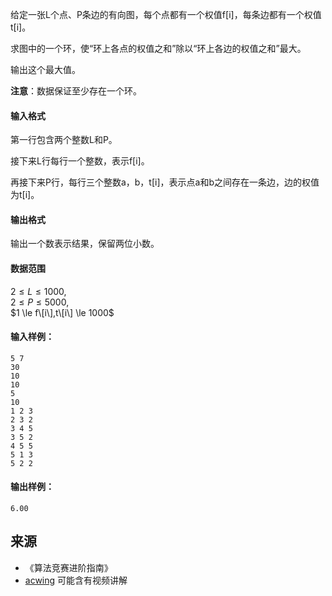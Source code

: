 给定一张L个点、P条边的有向图，每个点都有一个权值f\[i\]，每条边都有一个权值t\[i\]。

求图中的一个环，使“环上各点的权值之和”除以“环上各边的权值之和”最大。

输出这个最大值。

**注意**：数据保证至少存在一个环。

#### 输入格式

第一行包含两个整数L和P。

接下来L行每行一个整数，表示f\[i\]。

再接下来P行，每行三个整数a，b，t\[i\]，表示点a和b之间存在一条边，边的权值为t\[i\]。

#### 输出格式

输出一个数表示结果，保留两位小数。

#### 数据范围

$2 \le L \le 1000$,  
$2 \le P \le 5000$,  
$1 \le f\[i\],t\[i\] \le 1000$

#### 输入样例：

```
5 7
30
10
10
5
10
1 2 3
2 3 2
3 4 5
3 5 2
4 5 5
5 1 3
5 2 2
```

#### 输出样例：

```
6.00
```

## 来源 
- 《算法竞赛进阶指南》
- [acwing](https://www.acwing.com/problem/content/363/) 可能含有视频讲解